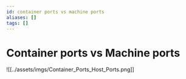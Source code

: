 ```yaml
---
id: container ports vs machine ports
aliases: []
tags: []
---
```


# Container ports vs Machine ports 

![[../assets/imgs/Container_Ports_Host_Ports.png]]
